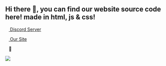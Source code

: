 ## Hi there 🤗, you can find our website source code here! made in html, js & css!

``` ```  [ ឵឵ Discord Server](https://discord.gg/Ybp4she5yt)

``` ```  [ ឵឵ Our Site](https://vein.to)


``` ``` ឵:gift:

![](https://komarev.com/ghpvc/?username=vein-api&color=000000)
